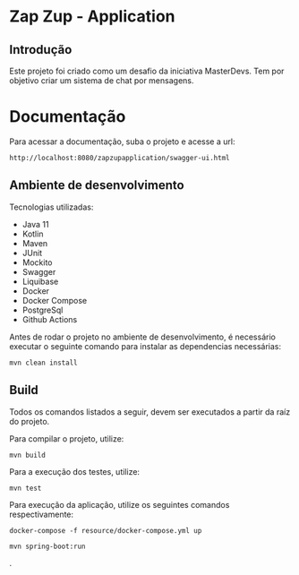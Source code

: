 # Zap Zup - Application
## Introdução
Este projeto foi criado como um desafio da iniciativa MasterDevs. 
Tem por objetivo criar um sistema de chat por mensagens.

# Documentação
Para acessar a documentação, suba o projeto e acesse a url:
```
http://localhost:8080/zapzupapplication/swagger-ui.html
```

## Ambiente de desenvolvimento
Tecnologias utilizadas:
* Java 11
* Kotlin
* Maven
* JUnit
* Mockito
* Swagger
* Liquibase
* Docker
* Docker Compose
* PostgreSql
* Github Actions
 
Antes de rodar o projeto no ambiente de desenvolvimento, é necessário executar o seguinte comando
para instalar as dependencias necessárias:
```
mvn clean install
```
## Build
Todos os comandos listados a seguir, devem ser executados a partir da raíz do projeto.

Para compilar o projeto, utilize:
```
mvn build
```

Para a execução dos testes, utilize:
```
mvn test
```

Para execução da aplicação, utilize os seguintes comandos respectivamente:
```
docker-compose -f resource/docker-compose.yml up
```

```
mvn spring-boot:run
```
.
